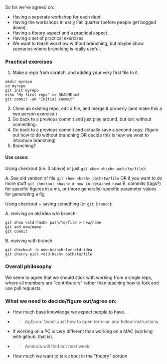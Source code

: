 So far we've agreed on:

- Having a seperate workshop for each dept.
- Having the workshops in early Fall quarter (before people get bogged down).
- Having a theory aspect and a practical aspect.
- Having a set of  practical exercises
- We want to teach workflow without branching, but maybe show scenarios where branching is really useful.

### Practical exercises 

1. Make a repo from scratch, and adding your very first file to it.

```
mkdir myrepo
cd myrepo
git init myrepo
echo "My first repo" >> README.md
git commit -am "Initial commit"
```
2. Clone an existing repo, edit a file, and merge it properly (and make this a two person exercise.)
3. Go back to a previous commit and just play around, but exit without committing.
4. Go back to a previous commit and actually save a second copy. (figure out how to do without branching OR decide this is how we wnat to introduce branching)
5. Branching?

#### Use cases: 

Using checkout (i.e. 3 above) or just `git show <hash> path/to/file`):

A. See old version of file 
`git show <hash> path/to/file` OR if you want to do more stuff
`git checkout <hash> # now in detached head` 
B. commits (tags?) for specific figures in a ms, or (more generally) specific parameter values for generating a fig

Using checkout + saving something (or `git branch`):

A. reviving an old idea w/o branch: 

```
git show <old-hash> path/to/file > new/name
git add new/name
git commit
```

B. reviving with branch
``` 
git checkout -b new-branch-for-old-idea
git cherry-pick <old-hash> path/to/file
```


### Overall philosophy 

We seem to agree that we should stick with working from a single repo, where all members are "contributors" rather than teaching how to fork and use pull requests.

### What we need to decide/figure out/agree on:

- How much base knowledge we expect people to have.
- > AgEcon: None!  Just how to open terminal and follow instructions.
- If working on a PC is very different than working on a MAC (working with github, that is).
- > Amanda will find out next week
- How much we want to talk about in the "theory" portion
